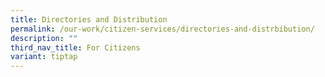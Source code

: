 ```yaml
---
title: Directories and Distribution
permalink: /our-work/citizen-services/directories-and-distrbibution/
description: ""
third_nav_title: For Citizens
variant: tiptap
---
```

